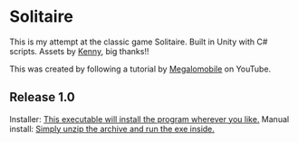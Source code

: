 # Solitaire

This is my attempt at the classic game Solitaire. Built in Unity with C# scripts.
Assets by [Kenny](www.kenney.nl), big thanks!!

This was created by following a tutorial by [Megalomobile](https://www.youtube.com/channel/UCzWUoQu5lKMdJfKnIBtNR9g) on YouTube.


## Release 1.0
Installer: [This executable will install the program wherever you like.](https://drive.google.com/file/d/1Pj_g2nfv2LlJ8JwijcrcqnR330op-7B-/view?usp=sharing)
Manual install: [Simply unzip the archive and run the exe inside.](https://drive.google.com/file/d/1wLHpJeYZOzCPcI-UTk7wXBvCiNOc_Rir/view?usp=sharing)